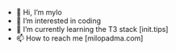 - 👋 Hi, I’m mylo
- 👀 I’m interested in coding
- 🌱 I’m currently learning the T3 stack [init.tips]
- 📫 How to reach me [milopadma.com]

<!---
Milopadma/Milopadma is a ✨ special ✨ repository because its `README.md` (this file) appears on your GitHub profile.
You can click the Preview link to take a look at your changes.
--->
